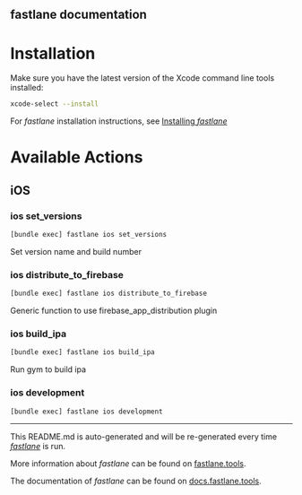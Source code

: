 fastlane documentation
----

# Installation

Make sure you have the latest version of the Xcode command line tools installed:

```sh
xcode-select --install
```

For _fastlane_ installation instructions, see [Installing _fastlane_](https://docs.fastlane.tools/#installing-fastlane)

# Available Actions

## iOS

### ios set_versions

```sh
[bundle exec] fastlane ios set_versions
```

Set version name and build number

### ios distribute_to_firebase

```sh
[bundle exec] fastlane ios distribute_to_firebase
```

Generic function to use firebase_app_distribution plugin

### ios build_ipa

```sh
[bundle exec] fastlane ios build_ipa
```

Run gym to build ipa

### ios development

```sh
[bundle exec] fastlane ios development
```



----

This README.md is auto-generated and will be re-generated every time [_fastlane_](https://fastlane.tools) is run.

More information about _fastlane_ can be found on [fastlane.tools](https://fastlane.tools).

The documentation of _fastlane_ can be found on [docs.fastlane.tools](https://docs.fastlane.tools).
